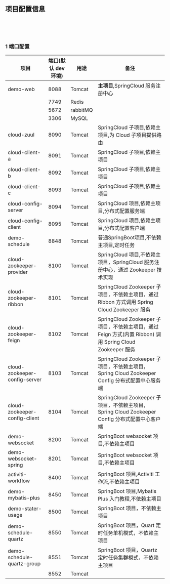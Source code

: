 ## 项目配置信息  


​    
​    
​    

### 1 端口配置  

| 项目                          | 端口(默认 dev 环境) | 用途     | 备注                                                         |
| ----------------------------- | ------------------- | -------- | ------------------------------------------------------------ |
| demo-web                      | 8088                | Tomcat   | **主项目**,SpringCloud 服务注册中心                          |
|                               | 7749                | Redis    |                                                              |
|                               | 5672                | rabbitMQ |                                                              |
|                               | 3306                | MySQL    |                                                              |
| cloud-zuul                    | 8090                | Tomcat   | SpringCloud 子项目,依赖主项目,为 Cloud 子项目提供路由        |
| cloud-client-a                | 8091                | Tomcat   | SpringCloud 子项目,依赖主项目                                |
| cloud-client-b                | 8092                | Tomcat   | SpringCloud 子项目,依赖主项目                                |
| cloud-client-c                | 8093                | Tomcat   | SpringCloud 子项目,依赖主项目                                |
| cloud-config-server           | 8094                | Tomcat   | SpringCloud 项目,依赖主项目,分布式配置服务端                 |
| cloud-config-client           | 8095                | Tomcat   | SpringCloud 项目,依赖主项目,分布式配置客户端                 |
| demo-schedule                 | 8848                | Tomcat   | 普通SpringBoot项目,不依赖主项目,定时任务                     |
| cloud-zookeeper-provider      | 8100                | Tomcat   | SpringCloud 项目,不依赖主项目，SpringCloud 服务注册中心，通过 Zookeeper 技术实现 |
| cloud-zookeeper-ribbon        | 8101                | Tomcat   | SpringCloud Zookeeper 子项目，不依赖主项目，通过 Ribbon 方式调用 Spring Cloud Zookeeper 服务 |
| cloud-zookeeper-feign         | 8102                | Tomcat   | SpringCloud Zookeeper 子项目，不依赖主项目，通过 Feign 方式(内置 Ribbon) 调用 Spring Cloud Zookeeper 服务 |
| cloud-zookeeper-config-server | 8103                | Tomcat   | SpringCloud Zookeeper 子项目，不依赖主项目，Spring Cloud Zookeeper Config 分布式配置中心服务端 |
| cloud-zookeeper-config-client | 8104                | Tomcat   | SpringCloud Zookeeper 子项目，不依赖主项目，Spring Cloud Zookeeper Config 分布式配置中心客户端 |
| demo-websocket                | 8200                | Tomcat   | SpringBoot websocket 项目,不依赖主项目                       |
| demo-websocket-spring         | 8201                | Tomcat   | SpringBoot websocket 项目,不依赖主项目                       |
| activiti-workflow             | 8400                | Tomcat   | SpringBoot 项目,Activiti 工作流,不依赖主项目                 |
| demo-mybatis-plus             | 8450                | Tomcat   | SpringBoot 项目,Mybatis Plus 入门教程,不依赖主项目           |
| demo-stater-usage             | 8500                | Tomcat   | SpringBoot 项目，不依赖主项目                                |
| demo-schedule-quartz          | 8550                | Tomcat   | SpringBoot 项目，Quart 定时任务单机模式，不依赖主项目        |
| demo-schedule-quartz-group    | 8551                | Tomcat   | SpringBoot 项目，Quartz 定时任务集群模式，不依赖主项目       |
|                               | 8552                | Tomcat   |                                                              |

